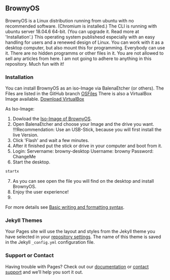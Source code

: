 ## BrownyOS

BrownyOS is a Linux distribution running from ubuntu with no recommended software. (Chromium is installed.)
The CLI is running with ubuntu server 18.04.6 64-bit. (You can upgrade it. Read more at 'Installation'.)
This operating system publishesd especially with an easy handling for users and a renewed design of Linux.
You can work with it as a desktop computer, but also mount this for programming.
Everybody can use it. There are no hidden programms or other files in it.
You are not allowed to sell any articles from here.
I am not going to adhere to anything in this repository.
Much fun with it!


### Installation

You can install BrownyOS as an iso-Image via BalenaEtcher (or others). 
The Files are listed in the GitHub branch [OSFiles](https://github.com/Julgeh1234/BrownyOS/tree/OSFiles)
There is also a VirtualBox Image available. [Download VirtualBox](www.virtualbox.org/wiki/Downloads)

As Iso-Image:

1. Dowload the [Iso-Image of BrownyOS]().
2. Open BalenaEtcher and choose your Image and the drive you want. !!!Recommendation: Use an USB-Stick, because you will first install the live Version.
3. Click 'Flash' and wait a few minutes.
4. After it finished put the stick or drive in your computer and boot from it.
5. Login: Servername: browny-desktop Username: browny Password: ChangeMe
6. Start the desktop.
```markdown
startx
```
7. As you can see open the file you will find on the desktop and install BrownyOS.
8. Enjoy the user experience!
9. 
For more details see [Basic writing and formatting syntax](https://docs.github.com/en/github/writing-on-github/getting-started-with-writing-and-formatting-on-github/basic-writing-and-formatting-syntax).

### Jekyll Themes

Your Pages site will use the layout and styles from the Jekyll theme you have selected in your [repository settings](https://github.com/Julgeh1234/BrownyOS/settings/pages). The name of this theme is saved in the Jekyll `_config.yml` configuration file.

### Support or Contact

Having trouble with Pages? Check out our [documentation](https://docs.github.com/categories/github-pages-basics/) or [contact support](https://support.github.com/contact) and we’ll help you sort it out.
